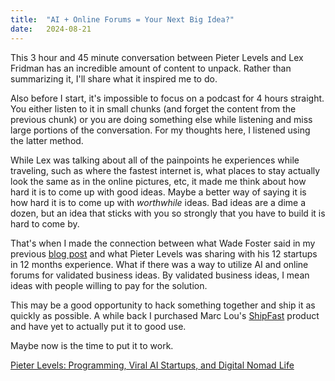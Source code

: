 ```yaml
---
title:  "AI + Online Forums = Your Next Big Idea?"
date:   2024-08-21
---
```


This 3 hour and 45 minute conversation between Pieter Levels and Lex Fridman has an incredible amount of content to unpack. Rather than summarizing it, I'll share what it inspired me to do.

Also before I start, it's impossible to focus on a podcast for 4 hours straight. You either listen to it in small chunks (and forget the content from the previous chunk) or you are doing something else while listening and miss large portions of the conversation. For my thoughts here, I listened using the latter method.

While Lex was talking about all of the painpoints he experiences while traveling, such as where the fastest internet is, what places to stay actually look the same as in the online pictures, etc, it made me think about how hard it is to come up with good ideas. Maybe a better way of saying it is how hard it is to come up with *worthwhile* ideas. Bad ideas are a dime a dozen, but an idea that sticks with you so strongly that you have to build it is hard to come by.

That's when I made the connection between what Wade Foster said in my previous <a href="{% post_url /2024/2024-08-19-forums %}" target="_blank">blog post</a> and what Pieter Levels was sharing with his 12 startups in 12 months experience. What if there was a way to utilize AI and online forums for validated business ideas. By validated business ideas, I mean ideas with people willing to pay for the solution.

This may be a good opportunity to hack something together and ship it as quickly as possible. A while back I purchased Marc Lou's <a href="https://shipfa.st" target="_blank">ShipFast</a> product and have yet to actually put it to good use.

Maybe now is the time to put it to work.

<a href="https://podcasts.apple.com/us/podcast/lex-fridman-podcast/id1434243584?i=1000666042340" target="_blank">Pieter Levels: Programming, Viral AI Startups, and Digital Nomad Life</a>
